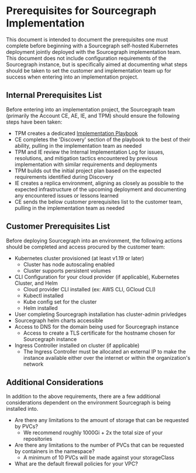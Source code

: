 # Prerequisites for Sourcegraph Implementation

This document is intended to document the prerequisites one must complete before beginning with a Sourcegraph self-hosted Kubernetes deployment jointly deployed with the Sourcegraph implementation team. This document does not include configuration requirements of the Sourcegraph instance, but is specifically aimed at documenting what steps should be taken to set the customer and implementation team up for success when entering into an implementation project.

## Internal Prerequisites List

Before entering into an implementation project, the Sourcegraph team (primarily the Account CE, AE, IE, and TPM) should ensure the following steps have been taken:

- TPM creates a dedicated [Implementation Playbook](https://docs.google.com/spreadsheets/d/1k5-jUMnnV8AMBqtQU6-v8YUbzyiqHE1m9LJ0ofL2RtM/edit#gid=1585144457)
- CE completes the 'Discovery' section of the playbook to the best of their ability, pulling in the implementation team as needed
- TPM and IE review the Internal Implementation Log for issues, resolutions, and mitigation tactics encountered by previous implementation with similar requirements and deployments
- TPM builds out the initial project plan based on the expected requirements identified during Discovery
- IE creates a replica environment, aligning as closely as possible to the expected infrastructure of the upcoming deployment and documenting any encountered issues or lessons learned
- CE sends the below customer prerequisites list to the customer team, pulling in the implementation team as needed

## Customer Prerequisites List

Before deploying Sourcegraph into an environment, the following actions should be completed and access procured by the customer team:

- Kubernetes cluster provisioned (at least v1.19 or later)
  - Cluster has node autoscaling enabled
  - Cluster supports persistent volumes
- CLI Configuration for your cloud provider (if applicable), Kubernetes Cluster, and Helm
  - Cloud provider CLI installed (ex: AWS CLI, GCloud CLI)
  - Kubectl installed
  - Kube config set for the cluster
  - Helm installed
- User completing Sourcegraph installation has cluster-admin privledges
- Sourcegraph helm charts accessible
- Access to DNS for the domain being used for Sourcegraph instance
  - Access to create a TLS certificate for the hostname chosen for Sourcegraph instance
- Ingress Controller installed on cluster (if applicable)
  - The Ingress Controller must be allocated an external IP to make the instance available either over the internet or within the organization's network

## Additional Considerations

In addition to the above requirements, there are a few additional considerations dependent on the environment Sourcegraph is being installed into.

- Are there any limitations to the amount of storage that can be requested by PVCs?
  - We recommend roughly 1000Gi + 2x the total size of your repositories
- Are there any limitations to the number of PVCs that can be requested by containers in the namespace?
  - A minimum of 10 PVCs will be made against your storageClass
- What are the default firewall policies for your VPC?
